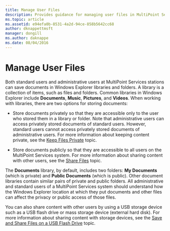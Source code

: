 ```yaml
---
title: Manage User Files
description: Provides guidance for managing user files in MultiPoint Services
ms.topic: article
ms.assetid: e94efa0b-8531-4a2d-94ce-858b5642cc68
author: dknappettmsft
manager: dongill
ms.author: daknappe
ms.date: 08/04/2016
---
```

# Manage User Files
Both standard users and administrative users at MultiPoint Services stations can save documents in Windows Explorer libraries and folders. A library is a collection of items, such as files and folders. Common libraries in Windows Explorer include **Documents**, **Music**, **Pictures**, and **Videos**. When working with libraries, there are two options for storing documents:

-   Store documents privately so that they are accessible only to the user who stored them in a library or folder. Note that administrative users can access privately stored documents of standard users. However, standard users cannot access privately stored documents of administrative users. For more information about keeping content private, see the [Keep Files Private](Keep-Files-Private.md) topic.

-   Store documents publicly so that they are accessible to all users on the MultiPoint Services system. For more information about sharing content with other users, see the [Share Files](Share-Files.md) topic.

The **Documents** library, by default, includes two folders: **My Documents** (which is private) and **Public Documents** (which is public). Other document libraries contain similar pairs of private and public folders. All administrative and standard users of a MultiPoint Services system should understand how the Windows Explorer location at which they put documents and other files can affect the privacy or public access of those files.

You can also share content with other users by using a USB storage device such as a USB flash drive or mass storage device (external hard disk). For more information about sharing content with storage devices, see the [Save and Share Files on a USB Flash Drive](Save-and-Share-Files-on-a-USB-Flash-Drive.md) topic.
